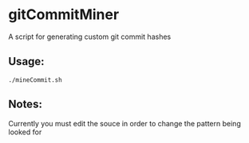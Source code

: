 # gitCommitMiner
A script for generating custom git commit hashes

## Usage:

```
./mineCommit.sh
```

## Notes:
Currently you must edit the souce in order to change the pattern being looked for
